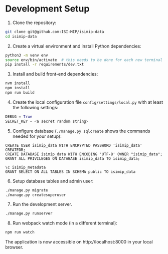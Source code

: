 Development Setup
=================

1. Clone the repository:

```bash
git clone git@github.com:ISI-MIP/isimip-data
cd isimip-data
```

2. Create a virtual environment and install Python dependencies:

```bash
python3 -m venv env
source env/bin/activate  # this needs to be done for each new terminal session
pip install -r requirements/dev.txt
```

3. Install and build front-end dependencies:

```bash
nvm install
npm install
npm run build
```

4. Create the local configuration file `config/settings/local.py` with at least the following settings:

```python
DEBUG = True
SECRET_KEY = <a secret random string>
```

5. Configure database (`./manage.py sqlcreate` shows the commands needed for your setup):

```psql
CREATE USER isimip_data WITH ENCRYPTED PASSWORD 'isimip_data' CREATEDB;
CREATE DATABASE isimip_data WITH ENCODING 'UTF-8' OWNER "isimip_data";
GRANT ALL PRIVILEGES ON DATABASE isimip_data TO isimip_data;

\c isimip_metadata
GRANT SELECT ON ALL TABLES IN SCHEMA public TO isimip_data
```

6. Setup database tables and admin user:

```bash
./manage.py migrate
./manage.py createsuperuser
```

7. Run the development server.

```bash
./manage.py runserver
```

8. Run webpack watch mode (in a different terminal):

```bash
npm run watch
```

The application is now accessible on http://localhost:8000 in your local browser.
